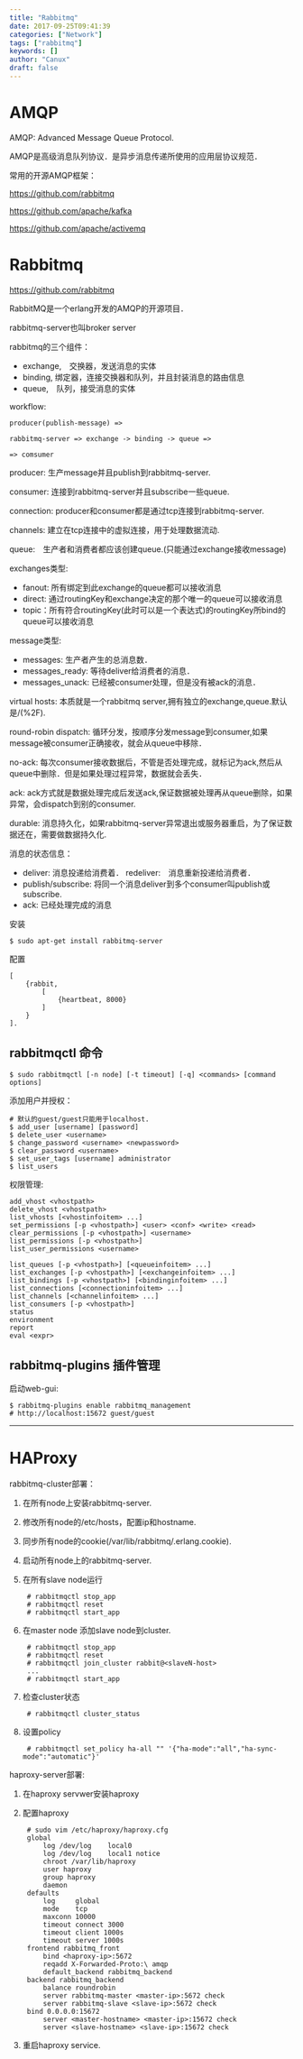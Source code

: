 ```yaml
---
title: "Rabbitmq"
date: 2017-09-25T09:41:39
categories: ["Network"]
tags: ["rabbitmq"]
keywords: []
author: "Canux"
draft: false
---
```


# AMQP

AMQP: Advanced Message Queue Protocol.

AMQP是高级消息队列协议．是异步消息传递所使用的应用层协议规范．

常用的开源AMQP框架：

<https://github.com/rabbitmq>

<https://github.com/apache/kafka>

<https://github.com/apache/activemq>

# Rabbitmq

<https://github.com/rabbitmq>

RabbitMQ是一个erlang开发的AMQP的开源项目．

rabbitmq-server也叫broker server

rabbitmq的三个组件：

* exchange,　交换器，发送消息的实体
* binding, 绑定器，连接交换器和队列，并且封装消息的路由信息
* queue,　队列，接受消息的实体

workflow:

    producer(publish-message) =>

    rabbitmq-server => exchange -> binding -> queue =>

    => comsumer

producer: 生产message并且publish到rabbitmq-server.

consumer: 连接到rabbitmq-server并且subscribe一些queue.

connection: producer和consumer都是通过tcp连接到rabbitmq-server.

channels: 建立在tcp连接中的虚拟连接，用于处理数据流动.

queue:　生产者和消费者都应该创建queue.(只能通过exchange接收message)

exchanges类型:

* fanout: 所有绑定到此exchange的queue都可以接收消息
* direct: 通过routingKey和exchange决定的那个唯一的queue可以接收消息
* topic：所有符合routingKey(此时可以是一个表达式)的routingKey所bind的queue可以接收消息

message类型:

* messages: 生产者产生的总消息数．
* messages_ready: 等待deliver给消费者的消息．
* messages_unack: 已经被consumer处理，但是没有被ack的消息．

virtual hosts: 本质就是一个rabbitmq server,拥有独立的exchange,queue.默认是/(%2F).

round-robin dispatch: 循环分发，按顺序分发message到consumer,如果message被consumer正确接收，就会从queue中移除．

no-ack: 每次consumer接收数据后，不管是否处理完成，就标记为ack,然后从queue中删除．但是如果处理过程异常，数据就会丢失．

ack: ack方式就是数据处理完成后发送ack,保证数据被处理再从queue删除，如果异常，会dispatch到别的consumer.

durable: 消息持久化，如果rabbitmq-server异常退出或服务器重启，为了保证数据还在，需要做数据持久化.

消息的状态信息：

* deliver: 消息投递给消费着．
  redeliver:　消息重新投递给消费者．
* publish/subscribe: 将同一个消息deliver到多个consumer叫publish或subscribe.
* ack: 已经处理完成的消息

安装

    $ sudo apt-get install rabbitmq-server

配置

    [
        {rabbit,
            [
                {heartbeat, 8000}
            ]
        }
    ].

## rabbitmqctl 命令

    $ sudo rabbitmqctl [-n node] [-t timeout] [-q] <commands> [command options]

添加用户并授权：

    # 默认的guest/guest只能用于localhost.
    $ add_user [username] [password]
    $ delete_user <username>
    $ change_password <username> <newpassword>
    $ clear_password <username>
    $ set_user_tags [username] administrator
    $ list_users

权限管理:

    add_vhost <vhostpath>
    delete_vhost <vhostpath>
    list_vhosts [<vhostinfoitem> ...]
    set_permissions [-p <vhostpath>] <user> <conf> <write> <read>
    clear_permissions [-p <vhostpath>] <username>
    list_permissions [-p <vhostpath>]
    list_user_permissions <username>

    list_queues [-p <vhostpath>] [<queueinfoitem> ...]
    list_exchanges [-p <vhostpath>] [<exchangeinfoitem> ...]
    list_bindings [-p <vhostpath>] [<bindinginfoitem> ...]
    list_connections [<connectioninfoitem> ...]
    list_channels [<channelinfoitem> ...]
    list_consumers [-p <vhostpath>]
    status
    environment
    report
    eval <expr>

## rabbitmq-plugins 插件管理

启动web-gui:

    $ rabbitmq-plugins enable rabbitmq_management
    # http://localhost:15672 guest/guest

***

# HAProxy

rabbitmq-cluster部署：

1. 在所有node上安装rabbitmq-server.
2. 修改所有node的/etc/hosts，配置ip和hostname.
3. 同步所有node的cookie(/var/lib/rabbitmq/.erlang.cookie).
4. 启动所有node上的rabbitmq-server.
5. 在所有slave node运行

        # rabbitmqctl stop_app
        # rabbitmqctl reset
        # rabbitmqctl start_app

6. 在master node 添加slave node到cluster.

        # rabbitmqctl stop_app
        # rabbitmqctl reset
        # rabbitmqctl join_cluster rabbit@<slaveN-host>
        ...
        # rabbitmqctl start_app

7. 检查cluster状态

        # rabbitmqctl cluster_status

8. 设置policy

        # rabbitmqctl set_policy ha-all "" '{"ha-mode":"all","ha-sync-mode":"automatic"}'

haproxy-server部署:

1. 在haproxy servwer安装haproxy
2. 配置haproxy

        # sudo vim /etc/haproxy/haproxy.cfg
        global
            log /dev/log    local0
            log /dev/log    local1 notice
            chroot /var/lib/haproxy
            user haproxy
            group haproxy
            daemon
        defaults
            log     global
            mode    tcp
            maxconn 10000
            timeout connect 3000
            timeout client 1000s
            timeout server 1000s
        frontend rabbitmq_front
            bind <haproxy-ip>:5672
            reqadd X-Forwarded-Proto:\ amqp
            default_backend rabbitmq_backend
        backend rabbitmq_backend
            balance roundrobin
            server rabbitmq-master <master-ip>:5672 check
            server rabbitmq-slave <slave-ip>:5672 check
        bind 0.0.0.0:15672
            server <master-hostname> <master-ip>:15672 check
            server <slave-hostname> <slave-ip>:15672 check

3. 重启haproxy service.

